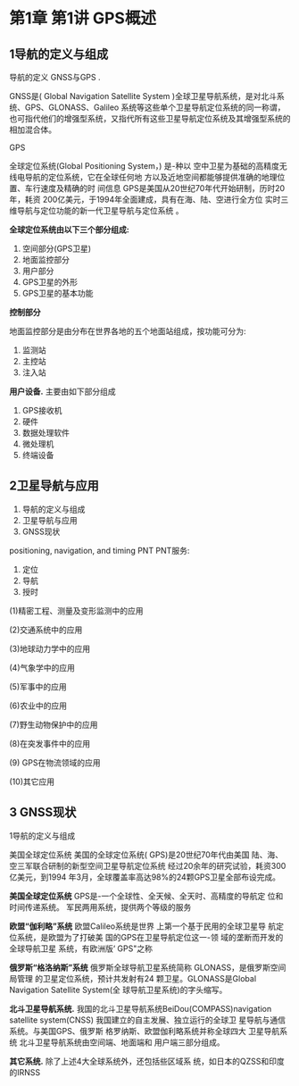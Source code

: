 # 第1章 第1讲 GPS概述

## 1导航的定义与组成

导航的定义
GNSS与GPS .

GNSS是( Global Navigation Satellite System )全球卫星导航系统，是对北斗系统、GPS、GLONASS、Galileo 系统等这些单个卫星导航定位系统的同一称谓，也可指代他们的增强型系统，又指代所有这些卫星导航定位系统及其增强型系统的相加混合体。

GPS

全球定位系统(Global Positioning System，) 是-种以
空中卫星为基础的高精度无线电导航的定位系统，它在全球任何地
方以及近地空间都能够提供准确的地理位置、车行速度及精确的时
间信息
GPS是美国从20世纪70年代开始研制，历时20年，耗资
200亿美元，于1994年全面建成，具有在海、陆、空进行全方位
实时三维导航与定位功能的新一代卫星导航与定位系统
。

**全球定位系统由以下三个部分组成:**

1. 空间部分(GPS卫星)
2. 地面监控部分
3. 用户部分
4. GPS卫星的外形
5. GPS卫星的基本功能



**控制部分**

地面监控部分是由分布在世界各地的五个地面站组成，按功能可分为:

1. 监测站
2. 主控站
3. 注入站



**用户设备.**
主要由如下部分组成

1.  GPS接收机
2. 硬件
3. 数据处理软件
4. 微处理机
5. 终端设备



## 2卫星导航与应用

1. 导航的定义与组成
2. 卫星导航与应用
3. GNSS现状

positioning, navigation, and timing PNT
PNT服务:

1. 定位
2. 导航
3. 授时

(1)精密工程、测量及变形监测中的应用

(2)交通系统中的应用

(3)地球动力学中的应用

(4)气象学中的应用

(5)军事中的应用

(6)农业中的应用

(7)野生动物保护中的应用

(8)在突发事件中的应用

(9) GPS在物流领域的应用

(10)其它应用





## 3 GNSS现状

1导航的定义与组成

美国全球定位系统
美国的全球定位系统( GPS)是20世纪70年代由美国
陆、海、空三军联合研制的新型空间卫星导航定位系统
经过20余年的研究试验，耗资300亿美元，到1994
年3月，全球覆盖率高达98%的24颗GPS卫星全部布设完成。

**美国全球定位系统**
GPS是-一个全球性、全天候、全天时、高精度的导航定
位和时间传递系统。
军民两用系统，提供两个等级的服务



**欧盟“伽利略”系统**
欧盟Calileo系统是世界
上第一个基于民用的全球卫星导
航定位系统，是欧盟为了打破美
国的GPS在卫星导航定位这一-领
域的垄断而开发的全球导航卫星
系统，有欧洲版‘
GPS"之称

**俄罗斯“格洛纳斯”系统**
俄罗斯全球导航卫星系统简称
GLONASS，是俄罗斯空间局管理
的卫星定位系统，预计共发射有24
颗卫星。GLONASS是Global
Navigation Satellite System(全
球导航卫星系统)的字头缩写。



**北斗卫星导航系统.**
我国的北斗卫星导航系统BeiDou(COMPASS)navigation satellite
system(CNSS)
我国建立的自主发展、独立运行的全球卫
星导航与通信系统。与美国GPS、俄罗斯
格罗纳斯、欧盟伽利略系统并称全球四大
卫星导航系统
北斗卫星导航系统由空间端、地面端和
用户端三部分组成。



**其它系统.**
除了上述4大全球系统外，还包括些区域系
统，如日本的QZSS和印度的IRNSS